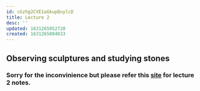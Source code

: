 ```yaml
---
id: cGzhg2CVE1aGkupQuylcD
title: Lecture 2
desc: ''
updated: 1631265052720
created: 1631265004033
---
```



## Observing sculptures and studying stones

### Sorry for the inconvinience but please refer this [site](https://aneri12345.github.io/Personal-Log/notes/PnbqLSRQuiLSmhmofal8q.html) for lecture 2 notes.

